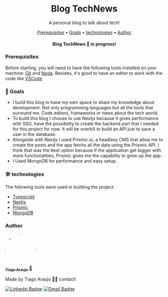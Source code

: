 <h1 align="center">Blog TechNews</h1>
<p align="center">A personal blog to talk about tech!</p>

<p align="center">
 <a href="#pre-requisitos">Prerequisites</a> •
 <a href="#objetivo">Goals</a> •
 <a href="#tecnologias">technologies</a> • 
 <a href="#autor">Author</a>
</p>
<h4 align="center"> 
    Blog TechNews 🚀 in progress!
</h4>

<h3 id="pre-requisitos">Prerequisites</h3>

Before starting, you will need to have the following tools installed on your machine:
[Git](https://git-scm.com) and [Node](https://nodejs.org/en/).
Besides, it's good to have an editor to work with the code like [VSCode](https://code.visualstudio.com/)

<h3 id="objetivo">🎯 Goals</h3>

- I build this blog to have my own space to share my knowledge about development. Not only programming languages but all the tools that surround me. Code editors, frameworks or news about the tech world.
- To build this blog I choose to use Nextjs because It gives performance with SSG, have the possibility to create the backend part that I needed for this project for now. It will be overkill to build an API just to save a user in the database.
- Alongside with Nextjs I used Prismic.io, a headless CMS that allow me to create the posts and the app fetchs all the data using the Prismic API. I think that was the best option because if the application get bigger with more functionalities, Prismic gives me the capability to grew up the app.
- I Used MongoDB for performance and easy setup.
 

<h3 id="tecnologias">🛠 technologies</h3>

The following tools were used in building the project:

- [Typescript](https://www.typescriptlang.org/)
- [Nextjs](https://nextjs.org/)
- [Prismic](https://prismic.io/)
- [MongoDB](https://www.mongodb.com/)

<h3 id="autor">Author</h3>


<a href="https://www.linkedin.com/in/tiago-muniz-de-araujo-2b5b8a89/">
 <img style="border-radius: 50%;" src="https://avatars.githubusercontent.com/u/102497603?s=400&u=36ca4d7e208862291ff6e3cdbdfb76d5a4d2b0fc&v=4" width="100px;" alt=""/>
 <br />
 <sub><b>Tiago Araujo</b></sub></a> <a href="https://app.rocketseat.com.br/me/tiago-muniz-de-araujo-01020" title="Rocketseat">🚀</a>


Made by Tiago Araujo 👋🏽 contact!

[![Linkedin Badge](https://img.shields.io/badge/-Tiago-blue?style=flat-square&logo=Linkedin&logoColor=white&link=https://www.linkedin.com/in/tiago-muniz-de-araujo-2b5b8a89/)](https://www.linkedin.com/in/tiago-muniz-de-araujo-2b5b8a89/) 
[![Gmail Badge](https://img.shields.io/badge/-tiagomuniz130@gmail.com-c14438?style=flat-square&logo=Gmail&logoColor=white&link=mailto:tiagomuniz130@gmail.com)](mailto:tiagomuniz130@gmail.com)

